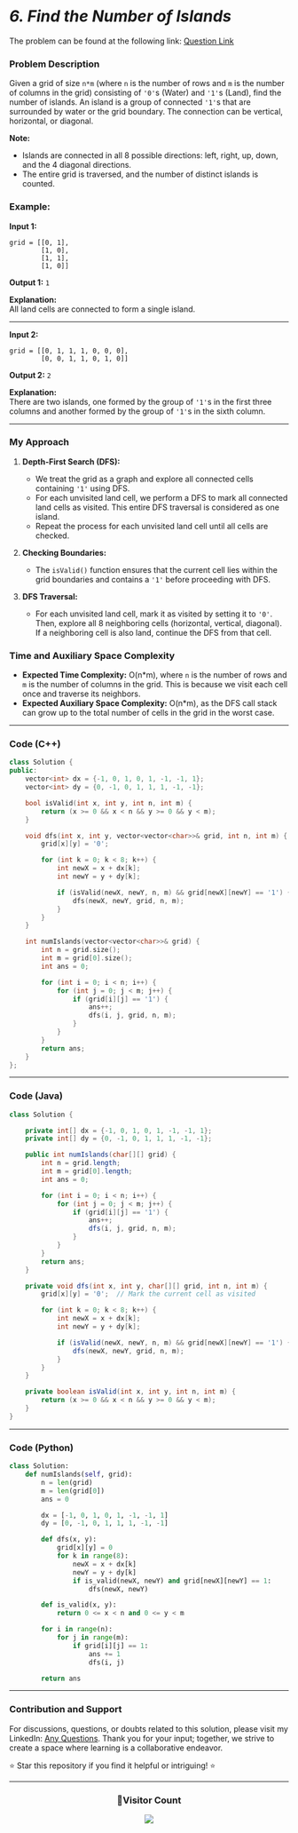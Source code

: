 # _6. Find the Number of Islands_

The problem can be found at the following link: [Question Link](https://www.geeksforgeeks.org/problems/find-the-number-of-islands/1)

### Problem Description

Given a grid of size `n*m` (where `n` is the number of rows and `m` is the number of columns in the grid) consisting of `'0'`s (Water) and `'1'`s (Land), find the number of islands. An island is a group of connected `'1'`s that are surrounded by water or the grid boundary. The connection can be vertical, horizontal, or diagonal.

**Note:**

- Islands are connected in all 8 possible directions: left, right, up, down, and the 4 diagonal directions.
- The entire grid is traversed, and the number of distinct islands is counted.

### Example:

**Input 1:**

```
grid = [[0, 1],
        [1, 0],
        [1, 1],
        [1, 0]]
```

**Output 1:** `1`

**Explanation:**  
All land cells are connected to form a single island.

---

**Input 2:**

```
grid = [[0, 1, 1, 1, 0, 0, 0],
        [0, 0, 1, 1, 0, 1, 0]]
```

**Output 2:** `2`

**Explanation:**  
There are two islands, one formed by the group of `'1'`s in the first three columns and another formed by the group of `'1'`s in the sixth column.

---

### My Approach

1. **Depth-First Search (DFS):**

   - We treat the grid as a graph and explore all connected cells containing `'1'` using DFS.
   - For each unvisited land cell, we perform a DFS to mark all connected land cells as visited. This entire DFS traversal is considered as one island.
   - Repeat the process for each unvisited land cell until all cells are checked.

2. **Checking Boundaries:**

   - The `isValid()` function ensures that the current cell lies within the grid boundaries and contains a `'1'` before proceeding with DFS.

3. **DFS Traversal:**
   - For each unvisited land cell, mark it as visited by setting it to `'0'`. Then, explore all 8 neighboring cells (horizontal, vertical, diagonal). If a neighboring cell is also land, continue the DFS from that cell.

### Time and Auxiliary Space Complexity

- **Expected Time Complexity:** O(n\*m), where `n` is the number of rows and `m` is the number of columns in the grid. This is because we visit each cell once and traverse its neighbors.
- **Expected Auxiliary Space Complexity:** O(n\*m), as the DFS call stack can grow up to the total number of cells in the grid in the worst case.

---

### Code (C++)

```cpp
class Solution {
public:
    vector<int> dx = {-1, 0, 1, 0, 1, -1, -1, 1};
    vector<int> dy = {0, -1, 0, 1, 1, 1, -1, -1};

    bool isValid(int x, int y, int n, int m) {
        return (x >= 0 && x < n && y >= 0 && y < m);
    }

    void dfs(int x, int y, vector<vector<char>>& grid, int n, int m) {
        grid[x][y] = '0';

        for (int k = 0; k < 8; k++) {
            int newX = x + dx[k];
            int newY = y + dy[k];

            if (isValid(newX, newY, n, m) && grid[newX][newY] == '1') {
                dfs(newX, newY, grid, n, m);
            }
        }
    }

    int numIslands(vector<vector<char>>& grid) {
        int n = grid.size();
        int m = grid[0].size();
        int ans = 0;

        for (int i = 0; i < n; i++) {
            for (int j = 0; j < m; j++) {
                if (grid[i][j] == '1') {
                    ans++;
                    dfs(i, j, grid, n, m);
                }
            }
        }
        return ans;
    }
};
```

---

### Code (Java)

```java
class Solution {

    private int[] dx = {-1, 0, 1, 0, 1, -1, -1, 1};
    private int[] dy = {0, -1, 0, 1, 1, 1, -1, -1};

    public int numIslands(char[][] grid) {
        int n = grid.length;
        int m = grid[0].length;
        int ans = 0;

        for (int i = 0; i < n; i++) {
            for (int j = 0; j < m; j++) {
                if (grid[i][j] == '1') {
                    ans++;
                    dfs(i, j, grid, n, m);
                }
            }
        }
        return ans;
    }

    private void dfs(int x, int y, char[][] grid, int n, int m) {
        grid[x][y] = '0';  // Mark the current cell as visited

        for (int k = 0; k < 8; k++) {
            int newX = x + dx[k];
            int newY = y + dy[k];

            if (isValid(newX, newY, n, m) && grid[newX][newY] == '1') {
                dfs(newX, newY, grid, n, m);
            }
        }
    }

    private boolean isValid(int x, int y, int n, int m) {
        return (x >= 0 && x < n && y >= 0 && y < m);
    }
}
```

---

### Code (Python)

```python
class Solution:
    def numIslands(self, grid):
        n = len(grid)
        m = len(grid[0])
        ans = 0

        dx = [-1, 0, 1, 0, 1, -1, -1, 1]
        dy = [0, -1, 0, 1, 1, 1, -1, -1]

        def dfs(x, y):
            grid[x][y] = 0
            for k in range(8):
                newX = x + dx[k]
                newY = y + dy[k]
                if is_valid(newX, newY) and grid[newX][newY] == 1:
                    dfs(newX, newY)

        def is_valid(x, y):
            return 0 <= x < n and 0 <= y < m

        for i in range(n):
            for j in range(m):
                if grid[i][j] == 1:
                    ans += 1
                    dfs(i, j)

        return ans
```

---

### Contribution and Support

For discussions, questions, or doubts related to this solution, please visit my LinkedIn: [Any Questions](https://www.linkedin.com/in/patel-hetkumar-sandipbhai-8b110525a/). Thank you for your input; together, we strive to create a space where learning is a collaborative endeavor.

⭐ Star this repository if you find it helpful or intriguing! ⭐

---

<div align=center>
  <h3><b>📍Visitor Count</b></h3>
</div>

<p align="center" >   
  <img src="https://profile-counter.glitch.me/Hunterdii/count.svg" />  
</p>
